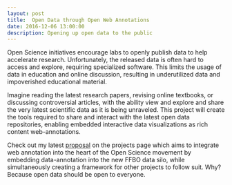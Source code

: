 ```yaml
---
layout: post
title:  Open Data through Open Web Annotations
date: 2016-12-06 13:00:00
description: Opening up open data to the public
---
```


Open Science initiatives encourage labs to openly publish data to help accelerate research. Unfortunately, the released data is often hard to access and explore, requiring specialized software.  This limits the usage of data in education and online discussion, resulting in underutilized data and impoverished educational material. 

Imagine reading the latest research papers, revising online textbooks, or discussing controversial articles, with the ability view and explore and share the very latest scientific data as it is being unraveled.  This project will create the tools required to share and interact with the latest open data repositories, enabling embedded interactive data visualizations as rich content web-annotations.

Check out my latest [proposal](http://adamrtomkins.github.io/portfolio/Annotations/) on the projects page which aims to integrate web annotation into the heart of the Open Science movement by embedding data-annotation into the new FFBO data silo, while simultaneously creating a framework for other projects to follow suit. Why? Because open data should be open to everyone.

